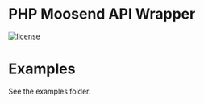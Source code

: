 # PHP Moosend API Wrapper
[![license](https://img.shields.io/github/license/mashape/apistatus.svg?maxAge=2592000)]()

# Examples
See the examples folder.
